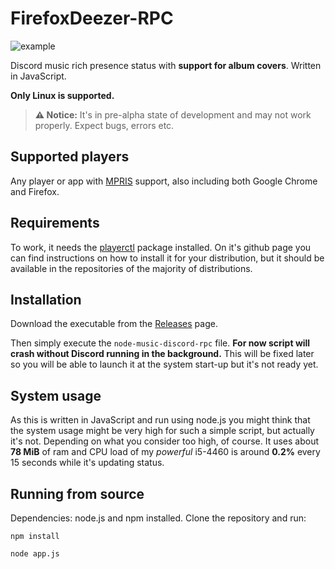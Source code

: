 # FirefoxDeezer-RPC

![example](https://media.discordapp.net/attachments/1129846289937469490/1138878834335293560/image.png?width=849&height=150)

Discord music rich presence status with **support for album covers**. Written in JavaScript.

**Only Linux is supported.**

> **⚠️ Notice:** It's in pre-alpha state of development and may not work properly. Expect bugs, errors etc.

## Supported players
Any player or app with [MPRIS](https://wiki.archlinux.org/title/MPRIS) support, also including both Google Chrome and Firefox.

## Requirements
To work, it needs the [playerctl](https://github.com/altdesktop/playerctl) package installed. On it's github page you can find instructions on how to install it for your distribution, but it should be available in the  repositories of the majority of distributions.

## Installation
Download the executable from the [Releases](https://github.com/patryk-ku/node-music-discord-rpc/releases) page.

Then simply execute the `node-music-discord-rpc` file. **For now script will crash without Discord running in the background.** This will be fixed later so you will be able to launch it at the system start-up but it's not ready yet.

## System usage

As this is written in JavaScript and run using node.js you might think that the system usage might be very high for such a simple script, but actually it's not. Depending on what you consider too high, of course. It uses about **78 MiB** of ram and CPU load of my *powerful* i5-4460 is around **0.2%** every 15 seconds while it's updating status.


## Running from source

Dependencies: node.js and npm installed.
Clone the repository and run:

```
npm install
```

```
node app.js
```